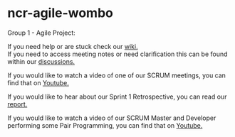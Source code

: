 # ncr-agile-wombo
Group 1 - Agile Project:

If you need help or are stuck check our [wiki.](https://github.com/Nintails-TF/ncr-agile-wombo/wiki)\
If you need to access meeting notes or need clarification this can be found within our [discussions.](https://github.com/Nintails-TF/ncr-agile-wombo/discussions)

If you would like to watch a video of one of our SCRUM meetings, you can find that on [Youtube.](https://youtu.be/9ucadUgjk4Y) 

If you would like to hear about our Sprint 1 Retrospective, you can read our [report.](https://docs.google.com/document/d/1PDGBKwH6cZZkzxBdTgRbcjNO39DjQBxy66QGICI0M1s/edit?usp=sharing)

If you would like to watch a video of our SCRUM Master and Developer performing some Pair Programming, you can find that on [Youtube.](https://youtu.be/2bHYX_1bPXc)
